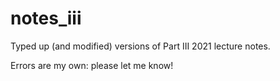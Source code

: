 # notes_iii

Typed up (and modified) versions of Part III 2021 lecture notes.

Errors are my own: please let me know!
